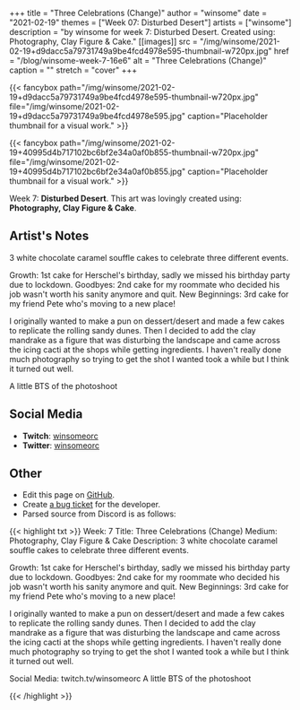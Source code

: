 +++
title =       "Three Celebrations (Change)"
author =      "winsome"
date =        "2021-02-19"
themes =      ["Week 07: Disturbed Desert"]
artists =     ["winsome"]
description = "by winsome for week 7: Disturbed Desert. Created using: Photography, Clay Figure & Cake."
[[images]]
      src = "/img/winsome/2021-02-19+d9dacc5a79731749a9be4fcd4978e595-thumbnail-w720px.jpg"
      href = "/blog/winsome-week-7-16e6"
      alt = "Three Celebrations (Change)"
      caption = ""
      stretch = "cover"
+++


{{< fancybox path="/img/winsome/2021-02-19+d9dacc5a79731749a9be4fcd4978e595-thumbnail-w720px.jpg" file="/img/winsome/2021-02-19+d9dacc5a79731749a9be4fcd4978e595.jpg" caption="Placeholder thumbnail for a visual work." >}}

{{< fancybox path="/img/winsome/2021-02-19+40995d4b717102bc6bf2e34a0af0b855-thumbnail-w720px.jpg" file="/img/winsome/2021-02-19+40995d4b717102bc6bf2e34a0af0b855.jpg" caption="Placeholder thumbnail for a visual work." >}}


Week 7: **Disturbed Desert**. This art was lovingly created using: **Photography, Clay Figure & Cake**.

## Artist's Notes

3 white chocolate caramel souffle cakes to celebrate three different events.

Growth: 1st cake for Herschel's birthday, sadly we missed his birthday party due to lockdown.
Goodbyes: 2nd cake for my roommate who decided his job wasn't worth his sanity anymore and quit.
New Beginnings: 3rd cake for my friend Pete who's moving to a new place!

I originally wanted to make a pun on dessert/desert and made a few cakes to replicate the rolling sandy dunes. Then I decided to add the clay mandrake as a figure that was disturbing the landscape and came across the icing cacti at the shops while getting ingredients. I haven't really done much photography so trying to get the shot I wanted took a while but I think it turned out well.

A little BTS of the photoshoot

## Social Media

- **Twitch**: <a href='https://twitch.tv/winsomeorc' target='_blank'>winsomeorc</a>
- **Twitter**: <a href='https://twitter.com/winsomeorc' target='_blank'>winsomeorc</a>

## Other

- Edit this page on [GitHub](https://github.com/teaminkling/web-refresh/edit/main/content/blog/winsome-week-7-16e6.md).
- Create [a bug ticket](https://github.com/teaminkling/web-refresh/issues/new?assignees=&labels=bug&template=problem-report.md&title=) for the developer.
- Parsed source from Discord is as follows:

{{< highlight txt >}}
Week: 7
Title: Three Celebrations (Change)
Medium: Photography, Clay Figure & Cake
Description: 3 white chocolate caramel souffle cakes to celebrate three different events.

Growth: 1st cake for Herschel's birthday, sadly we missed his birthday party due to lockdown.
Goodbyes: 2nd cake for my roommate who decided his job wasn't worth his sanity anymore and quit.
New Beginnings: 3rd cake for my friend Pete who's moving to a new place!

I originally wanted to make a pun on dessert/desert and made a few cakes to replicate the rolling sandy dunes. Then I decided to add the clay mandrake as a figure that was disturbing the landscape and came across the icing cacti at the shops while getting ingredients. I haven't really done much photography so trying to get the shot I wanted took a while but I think it turned out well.

Social Media: twitch.tv/winsomeorc
A little BTS of the photoshoot

{{< /highlight >}}